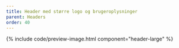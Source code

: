 ```yaml
---
title: Header med større logo og brugeroplysninger
parent: Headers
order: 40
---
```


{% include code/preview-image.html component="header-large" %}
